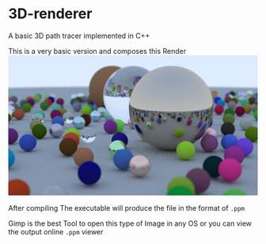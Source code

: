 # 3D-renderer
A basic 3D path tracer implemented in C++ 

This is a very basic version and composes this Render![Image](file.png)

After compiling
The executable will produce the file in the format of `.ppm` 

Gimp is the best Tool to open this type of Image in any OS or you can view the output online `.ppm` viewer
